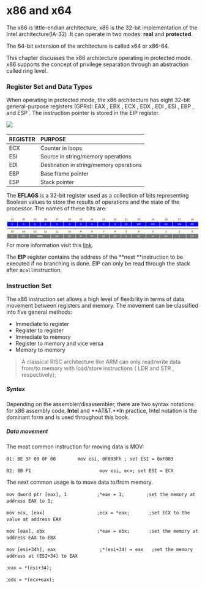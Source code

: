 # x86 and x64

The x86 is little-endian architecture, x86 is the 32-bit implementation of the Intel architecture\(IA-32\) .It can operate in two modes: **real** and **protected**.

The 64-bit extension of the architecture is called x64 or x86-64.

This chapter discusses the x86 architecture operating in protected mode. x86 supports the concept of privilege separation through an abstraction called ring level.

### Register Set and Data Types

When operating in protected mode, the x86 architecture has eight 32-bit general-purpose registers \(GPRs\): EAX , EBX , ECX , EDX , EDI , ESI , EBP , and ESP . The instruction pointer is stored in the EIP register.

![](http://www.c-jump.com/CIS77/asm_images/gp_registers.jpg)

| **REGISTER** | **PURPOSE** |
| :--- | :--- |
| ECX | Counter in loops |
| ESI | Source in string/memory operations |
| EDI | Destination in string/memory operations |
| EBP | Base frame pointer |
| ESP | Stack pointer |

The **EFLAGS** is a 32-bit register used as a collection of bits representing Boolean values to store the results of operations and the state of the processor. The names of these bits are:

![](/assets/Selection_007.png) For more information visit this [link](https://en.wikibooks.org/wiki/X86_Assembly/X86_Architecture#EFLAGS_Register).

The **EIP** register contains the address of the **next **instruction to be executed if no branching is done. EIP can only be read through the stack after a`call`instruction.

### Instruction Set

The x86 instruction set allows a high level of flexibility in terms of data movement between registers and memory. The movement can be classified into five general methods:

* Immediate to register
* Register to register
* Immediate to memory
* Register to memory and vice versa
* Memory to memory

> A classical RISC architecture like ARM can only read/write data from/to memory with load/store instructions \( LDR and STR , respectively\);

##### Syntax

Depending on the assembler/disassembler, there are two syntax notations for x86 assembly code, **Intel** and **AT&T.**In practice, Intel notation is the dominant form and is used throughout this book.

##### Data movement

The most common instruction for moving data is MOV:

`01: BE 3F 00 0F 00        mov esi, 0F003Fh ; set ESI = 0xF003`

`02: 8B F1                         mov esi, ecx; set ESI = ECX`

The next common usage is to move data to/from memory.

`mov dword ptr [eax], 1           ;*eax = 1;        ;set the memory at address EAX to 1;`

`mov ecx, [eax]                   ;ecx = *eax;       ;set ECX to the value at address EAX`

`mov [eax], ebx                   ;*eax = ebx;       ;set the memory at address EAX to EBX`

`mov [esi+34h], eax                ;*(esi+34) = eax   ;set the memory address at (ESI+34) to EAX`

;`eax = *(esi+34);`

;`edx = *(ecx+eax);`

